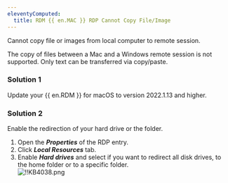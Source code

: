 ```yaml
---
eleventyComputed:
  title: RDM {{ en.MAC }} RDP Cannot Copy File/Image
---
```

Cannot copy file or images from local computer to remote session.  

The copy of files between a Mac and a Windows remote session is not supported. Only text can be transferred via copy/paste.

### Solution 1

Update your {{ en.RDM }} for macOS to version 2022.1.13 and higher.

### Solution 2

Enable the redirection of your hard drive or the folder.  

1. Open the ***Properties*** of the RDP entry.
1. Click ***Local Resources*** tab.
1. Enable ***Hard drives*** and select if you want to redirect all disk drives, to the home folder or to a specific folder.  
![!!KB4038.png](/img/en/kb/KB4038.png)
